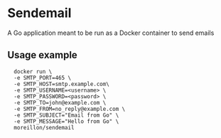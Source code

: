 # Sendemail

A Go application meant to be run as a Docker container to send emails

## Usage example

```
  docker run \
  -e SMTP_PORT=465 \
  -e SMTP_HOST=smtp.example.com\
  -e SMTP_USERNAME=<username> \
  -e SMTP_PASSWORD=<password> \
  -e SMTP_TO=john@example.com \
  -e SMTP_FROM=no_reply@example.com \
  -e SMTP_SUBJECT="Email from Go" \
  -e SMTP_MESSAGE="Hello from Go" \
  moreillon/sendemail
```
